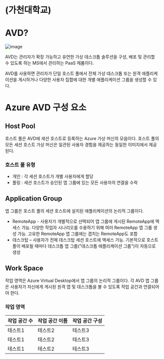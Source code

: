 # (가천대학교)

# AVD?

![image](https://user-images.githubusercontent.com/64785907/156999596-580e8f4a-e44a-4d62-ae80-dd9894c92656.png)

AVD는 관리자가 확장 가능하고 유연한 가상 데스크톱 솔루션을 구성, 배포 및 관리할 수 있도록 하는 MS에서 관리하는 PaaS 제품이다.

AVD를 사용하면 관리자가 단일 호스트 풀에서 전체 가상 데스크톱 또는 원격 애플리케이션을 게시하거나 다양한 사용자 집합에 대한 개별 애플리케이션 그룹을 생성할 수 있다.

# Azure AVD 구성 요소

## Host Pool

호스트 풀은 AVD에 세션 호스트로 등록하는 Azure 가상 머신의 모음이다. 호스트 풀의 모든 세션 호스트 가상 머신은 일관된 사용자 경험을 제공하는 동일한 이미지에서 제공된다.

### 호스트 풀 유형

- 개인 : 각 세션 호스트가 개별 사용자에게 할당
- 풀링 : 세션 호스트가 승인된 앱 그룹에 있는 모든 사용자의 연결을 수락

## Application Group

앱 그룹은 호스트 풀의 세션 호스트에 설치된 애플리케이션의 논리적 그룹이다. 

- RemoteApp - 사용자가 개별적으로 선택되어 앱 그룹에 게시된 RemoteApp에 액세스 가능. 다양한 작업자 시나리오를 수용하기 위해 여러 RemoteApp 앱 그룹 생성 가능. 고유한 RemoteApp 앱 그룹에는 겹치는 RemoteApp도 포함
- 데스크탑 – 사용자가 전체 데스크탑 세션 호스트에 액세스 가능. 기본적으로 호스트 풀이 배포될 때마다 데스크톱 앱 그룹("데스크톱 애플리케이션 그룹")이 자동으로 생성

## Work Space
작업 영역은 Azure Virtual Desktop에서 앱 그룹의 논리적 그룹이다. 각 AVD 앱 그룹은 사용자가 자신에게 게시된 원격 앱 및 데스크톱을 볼 수 있도록 작업 공간과 연결되어야 한다.
### 작업 영역
|작업 공간 수|작업 공간 이름|작업 공간 구성|
|------|---|---|
|테스트1|테스트2|테스트3|
|테스트1|테스트2|테스트3|
|테스트1|테스트2|테스트3|
